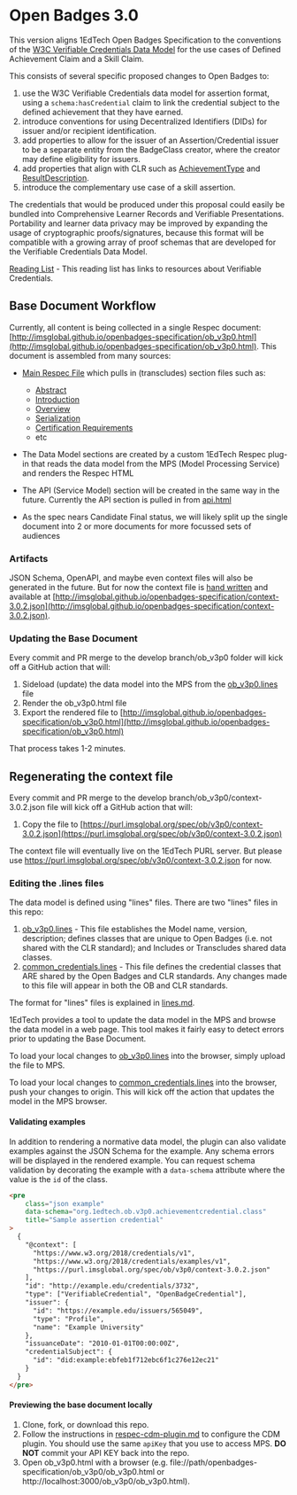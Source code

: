 # Open Badges 3.0

This version aligns 1EdTech Open Badges Specification to the conventions of the [W3C Verifiable Credentials Data Model](https://w3c.github.io/vc-data-model/) for the use cases of Defined Achievement Claim and a Skill Claim.

This consists of several specific proposed changes to Open Badges to:

1. use the W3C Verifiable Credentials data model for assertion format, using a `schema:hasCredential` claim to link the credential subject to the defined achievement that they have earned.
2. introduce conventions for using Decentralized Identifiers (DIDs) for issuer and/or recipient identification.
3. add properties to allow for the issuer of an Assertion/Credential issuer to be a separate entity from the BadgeClass creator, where the creator may define eligibility for issuers.
4. add properties that align with CLR such as [AchievementType](https://purl.imsglobal.org/spec/clr/v1p0/context/clr_v1p0.html#dtExtensibleAchievementType) and [ResultDescription](https://purl.imsglobal.org/spec/clr/v1p0/context/clr_v1p0.html#dtResultDescription).
5. introduce the complementary use case of a skill assertion.

The credentials that would be produced under this proposal could easily be bundled into Comprehensive Learner Records and Verifiable Presentations. Portability and learner data privacy may be improved by expanding the usage of cryptographic proofs/signatures, because this format will be compatible with a growing array of proof schemas that are developed for the Verifiable Credentials Data Model.

[Reading List](readinglist.md) - This reading list has links to resources about Verifiable Credentials.

## Base Document Workflow

Currently, all content is being collected in a single Respec document: [http://imsglobal.github.io/openbadges-specification/ob_v3p0.html](http://imsglobal.github.io/openbadges-specification/ob_v3p0.html). This document is assembled from many sources:

-   [Main Respec File](ob_v3p0.html) which pulls in (transcludes) section files such as:

    -   [Abstract](abstract.md)
    -   [Introduction](introduction.md)
    -   [Overview](overview.md)
    -   [Serialization](serialization.md)
    -   [Certification Requirements](certification.md)
    -   etc

-   The Data Model sections are created by a custom 1EdTech Respec plug-in that reads the data model from the MPS (Model Processing Service) and renders the Respec HTML
-   The API (Service Model) section will be created in the same way in the future. Currently the API section is pulled in from [api.html](api.html)
-   As the spec nears Candidate Final status, we will likely split up the single document into 2 or more documents for more focussed sets of audiences

### Artifacts

JSON Schema, OpenAPI, and maybe even context files will also be generated in the future. But for now the context file is [hand written](context-3.0.2.json) and available at [http://imsglobal.github.io/openbadges-specification/context-3.0.2.json](http://imsglobal.github.io/openbadges-specification/context-3.0.2.json).

### Updating the Base Document

Every commit and PR merge to the develop branch/ob_v3p0 folder will kick off a GitHub action that will:

1. Sideload (update) the data model into the MPS from the [ob_v3p0.lines](ob_v3p0.lines) file
2. Render the ob_v3p0.html file
3. Export the rendered file to [http://imsglobal.github.io/openbadges-specification/ob_v3p0.html](http://imsglobal.github.io/openbadges-specification/ob_v3p0.html)

That process takes 1-2 minutes.

## Regenerating the context file

Every commit and PR merge to the develop branch/ob_v3p0/context-3.0.2.json file will kick off a GitHub action that will:

1. Copy the file to [https://purl.imsglobal.org/spec/ob/v3p0/context-3.0.2.json](https://purl.imsglobal.org/spec/ob/v3p0/context-3.0.2.json)

The context file will eventually live on the 1EdTech PURL server. But please use https://purl.imsglobal.org/spec/ob/v3p0/context-3.0.2.json for now.

### Editing the .lines files

The data model is defined using "lines" files. There are two "lines" files in this repo:

1. [ob_v3p0.lines](ob_v3p0.lines) - This file establishes the Model name, version, description; defines classes that are unique to Open Badges (i.e. not shared with the CLR standard); and Includes or Transcludes shared data classes.
2. [common_credentials.lines](common_credentials.lines) - This file defines the credential classes that ARE shared by the Open Badges and CLR standards. Any changes made to this file will appear in both the OB and CLR standards.

The format for "lines" files is explained in [lines.md](lines.md).

1EdTech provides a tool to update the data model in the MPS and browse the data model in a web page. This tool makes it fairly easy to detect errors prior to updating the Base Document.

To load your local changes to [ob_v3p0.lines](ob_v3p0.lines) into the browser, simply upload the file to MPS.

To load your local changes to [common_credentials.lines](common_credentials.lines) into the browser, push your changes to origin. This will kick off the action that updates the model in the MPS browser.

#### Validating examples

In addition to rendering a normative data model, the plugin can also validate examples against the JSON Schema for the example. Any schema errors will be displayed in the rendered example. You can request schema validation by decorating the example with a `data-schema` attribute where the value is the `id` of the class.

```html
<pre
    class="json example"
    data-schema="org.1edtech.ob.v3p0.achievementcredential.class"
    title="Sample assertion credential"
>
  {
    "@context": [
      "https://www.w3.org/2018/credentials/v1",
      "https://www.w3.org/2018/credentials/examples/v1",
      "https://purl.imsglobal.org/spec/ob/v3p0/context-3.0.2.json"
    ],
    "id": "http://example.edu/credentials/3732",
    "type": ["VerifiableCredential", "OpenBadgeCredential"],
    "issuer": {
      "id": "https://example.edu/issuers/565049",
      "type": "Profile",
      "name": "Example University"
    },
    "issuanceDate": "2010-01-01T00:00:00Z",
    "credentialSubject": {
      "id": "did:example:ebfeb1f712ebc6f1c276e12ec21"
    }
  }
</pre>
```

#### Previewing the base document locally

1. Clone, fork, or download this repo.
2. Follow the instructions in [respec-cdm-plugin.md](respec-cdm-plugin.md) to configure the CDM plugin. You should use the same `apiKey` that you use to access MPS. **DO NOT** commit your API KEY back into the repo.
3. Open ob_v3p0.html with a browser (e.g. file://path/openbadges-specification/ob_v3p0/ob_v3p0.html or http://localhost:3000/ob_v3p0/ob_v3p0.html).
